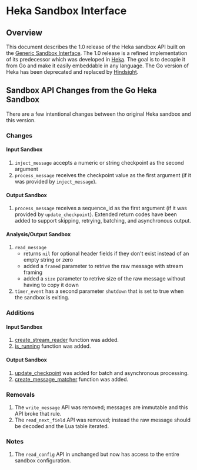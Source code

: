 # Heka Sandbox Interface

## Overview

This document describes the 1.0 release of the Heka sandbox API built on the
[Generic Sandbox Interface](../sandbox.html). The 1.0 release is a refined
implementation of its predecessor which was developed in 
[Heka](https://github.com/mozilla-services/heka). The goal is to decople it from
Go and make it easily embeddable in any language. The Go version of Heka has
been deprecated and replaced by [Hindsight](https://github.com/mozilla-services/hindsight).

## Sandbox API Changes from the Go Heka Sandbox

There are a few intentional changes between tho original Heka sandbox and this version.

### Changes

#### Input Sandbox

1. `inject_message` accepts a numeric or string checkpoint as the second argument
1. `process_message` receives the checkpoint value as the first argument (if it was provided by `inject_message`).

#### Output Sandbox

1. `process_message` receives a sequence_id as the first argument (if it was provided by `update_checkpoint`).
   Extended return codes have been added to support skipping, retrying, batching, and asynchronous output.

#### Analysis/Output Sandbox

1. `read_message`
    * returns `nil` for optional header fields if they don't exist instead of an empty string or zero
    * added a `framed` parameter to retrive the raw message with stream framing
    * added a `size` parameter to retrive size of the raw message without having to copy it down
1. `timer_event` has a second parameter `shutdown` that is set to true when the sandbox is exiting.

### Additions

#### Input Sandbox

1. [create_stream_reader](input.html#create_stream_reader) function was added.
1. [is_running](input.html#is_running) function was added.

#### Output Sandbox

1. [update_checkpoint](output.html#update_checkpoint) was added for batch and asynchronous processing.
1. [create_message_matcher](output.html#create_message_matcher) function was added.

### Removals

1. The `write_message` API was removed; messages are immutable and this API broke that rule.
1. The `read_next_field` API was removed; instead the raw message should be decoded and the Lua table iterated.

### Notes

1. The `read_config` API in unchanged but now has access to the entire sandbox configuration.
